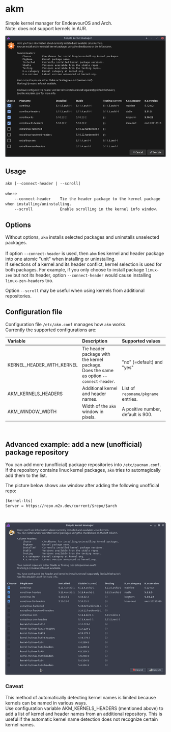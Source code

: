 # akm
Simple kernel manager for EndeavourOS and Arch.<br>
Note: does not support kernels in AUR.

![](akm.png)

## Usage
```
akm [--connect-header | --scroll]

where
    --connect-header    Tie the header package to the kernel package when installing/uninstalling.
    --scroll            Enable scrolling in the kernel info window.
```
## Options

Without options, `akm` installs selected packages and uninstalls unselected packages.<br>
<br>
If option `--connect-header` is used, then `akm` ties kernel and header package into one atomic "unit" when installing or uninstalling.<br>
If selections of a kernel and its header conflict, kernel selection is used for both packages.
For example, if you only choose to install package `linux-zen` but not its header, option `--connect-header` would cause installing `linux-zen-headers` too.

Option `--scroll` may be useful when using kernels from additional repositories.

## Configuration file

Configuration file `/etc/akm.conf` manages how `akm` works.<br>
Currently the supported configurations are:

Variable | Description | Supported values
:--- | :--- | :---
KERNEL_HEADER_WITH_KERNEL | Tie header package with the kernel package.<br>Does the same as option `--connect-header`. | "no" (=default) and "yes"
AKM_KERNELS_HEADERS | Additional kernel and header names. | List of `reponame/pkgname` entries.
AKM_WINDOW_WIDTH | Width of the `akm` window in pixels. | A positive number, default is 900.

<br>

## Advanced example: add a new (unofficial) package repository

You can add more (unofficial) package repositories into `/etc/pacman.conf`.<br>
If the repository contains linux kernel packages, `akm` tries to automagically add them to the list.

The picture below shows `akm` window after adding the following unofficial repo:
```
[kernel-lts]
Server = https://repo.m2x.dev/current/$repo/$arch
```

<br>

![](akm-added-repo.png)

### Caveat

This method of automatically detecting kernel names is limited because kernels can be named in various ways.<br>
Use configuration variable AKM_KERNELS_HEADERS (mentioned above) to add a list of kernel and header names from an additional repository. This is useful if the automatic kernel name detection does not recognize certain kernel names.
